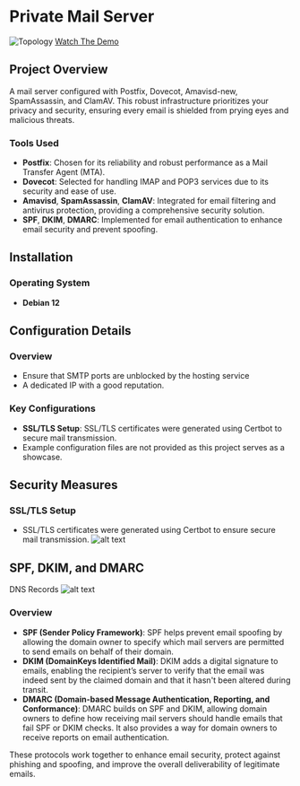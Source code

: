 # Private Mail Server
![Topology](https://i.imgur.com/ki8SKqS.png)
[Watch The Demo](https://www.youtube.com/watch?v=Qn7MipYrbAk)

## Project Overview
A mail server configured with Postfix, Dovecot, Amavisd-new, SpamAssassin, and ClamAV. This robust infrastructure prioritizes your privacy and security, ensuring every email is shielded from prying eyes and malicious threats.

### Tools Used
- **Postfix**: Chosen for its reliability and robust performance as a Mail Transfer Agent (MTA).
- **Dovecot**: Selected for handling IMAP and POP3 services due to its security and ease of use.
- **Amavisd**, **SpamAssassin**, **ClamAV**: Integrated for email filtering and antivirus protection, providing a comprehensive security solution.
- **SPF**, **DKIM**, **DMARC**: Implemented for email authentication to enhance email security and prevent spoofing.

## Installation

### Operating System
- **Debian 12**

## Configuration Details

### Overview
- Ensure that SMTP ports are unblocked by the hosting service
- A dedicated IP with a good reputation.

### Key Configurations
- **SSL/TLS Setup**: SSL/TLS certificates were generated using Certbot to secure mail transmission.
- Example configuration files are not provided as this project serves as a showcase.

## Security Measures

### SSL/TLS Setup
- SSL/TLS certificates were generated using Certbot to ensure secure mail transmission.
![alt text](https://i.imgur.com/4FWMvmY.png)

## SPF, DKIM, and DMARC
DNS Records
![alt text](https://i.imgur.com/roH1RL1.png)

### Overview
- **SPF (Sender Policy Framework)**: SPF helps prevent email spoofing by allowing the domain owner to specify which mail servers are permitted to send emails on behalf of their domain.
- **DKIM (DomainKeys Identified Mail)**: DKIM adds a digital signature to emails, enabling the recipient’s server to verify that the email was indeed sent by the claimed domain and that it hasn't been altered during transit.
- **DMARC (Domain-based Message Authentication, Reporting, and Conformance)**: DMARC builds on SPF and DKIM, allowing domain owners to define how receiving mail servers should handle emails that fail SPF or DKIM checks. It also provides a way for domain owners to receive reports on email authentication.

These protocols work together to enhance email security, protect against phishing and spoofing, and improve the overall deliverability of legitimate emails.

